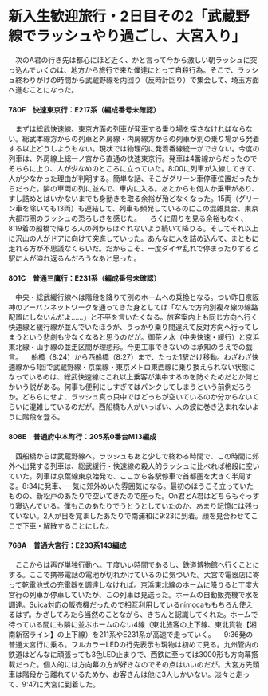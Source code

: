 # 新入生歓迎旅行・2日目その2「武蔵野線でラッシュやり過ごし、大宮入り」

<div class="section">　次のA君の行き先は都心にほど近く、かと言って今から激しい朝ラッシュに突っ込んでいくのは、地方から旅行で来た僕達にとって自殺行為。そこで、ラッシュ終わりがけの時間から武蔵野線を内回り（反時計回り）で集会して、埼玉方面へ進むことになった。

#### 780F　快速東京行：E217系（編成番号未確認）

　まずは総武快速線、東京方面の列車が発車する乗り場を探さなければならない。総武本線方からの列車と外房線・内房線方からの列車が別の乗り場から発着する以上どうしようもない。現状では物理的に発着番線統一ができない。今度の列車は、外房線上総一ノ宮から直通の快速東京行。発車は4番線からだったのでそちらに上り、人が少なめのところに立っていた。8:00に列車が入線してきて、人が少なかった理由が判明する。簡単な話、そこがグリーン車停車位置だったからだった。隣の車両の列に並んで、車内に入る。あとからも何人か乗車があり、すし詰めとはいかないまでも身動きを取る余裕が殆どなくなった。15両（グリーン車を除いても13両）も連結して、列車も頻発しているのにこの混雑具合、東京大都市圏のラッシュの恐ろしさを感じた。 　ろくに周りを見る余裕もなく、8:19着の船橋で降りる人の列からはぐれないよう続いて降りる。そしてそれ以上に沢山の人がドアに向けて突進していった。あんなに人を詰め込んで、まともに走れる方が不思議なくらいだ。だからこそ、一度ダイヤ乱れで停まったりすると駅に人が溢れ返るんだろうなあと思った。

#### 801C　普通三鷹行：E231系（編成番号未確認）

　中央・総武緩行線へは階段を降りて別のホームへの乗換となる。つい昨日京阪神のアーバンネットワークを通ってきた身としては「なんで方向別複々線の線路配置にしないんだよ……」と不平を言いたくなる。旅客案内上も同じ方向へ行く快速線と緩行線が並んでいたほうが、うっかり乗り間違えて反対方向へ行ってしまうという悲劇も少なくなると思うのだが。御茶ノ水（中央快速・緩行）と京浜東北線・山手線の並走区間が理想形。今更工事できないのは承知のうえでの戯言。 　船橋（8:24）から西船橋（8:27）まで、たった1駅だけ移動。わざわざ快速線から1回で武蔵野線・京葉線・東京メトロ東西線に乗り換えられない状態になっているのは、総武快速線にこれ以上乗客が集中するのを防ぐためだとか何とかいう説がある。何事も便利にしすぎてはパンクしてしまうという前例だろうか。どちらにせよ、ラッシュ真っ只中ではどっちが空いているのか分からないくらいに混雑しているのだが。西船橋も人がいっぱい、人の波に巻き込まれないように階段を登る。

#### 808E　普通府中本町行：205系0番台M13編成

　西船橋からは武蔵野線へ。ラッシュもあと少しで終わる時間で、この時間に郊外へ出発する列車は、総武緩行・快速線の殺人的ラッシュに比べれば格段に空いていた。列車は京葉線東京始発で、ここから各駅停車で首都圏を大きく半周する。8:34に発車、一気に郊外めいた雰囲気になる。最初のほうこそ立っていたものの、新松戸のあたりで空いてきたので座った。On君とA君はどちらもぐっすり寝込んでいる。僕もこのあたりでうとうとしていたのか、あまり記憶には残っていない。2人が目を覚ましたあたりで南浦和に9:23に到着。顔を見合わせてここで下車・解散することにした。

#### 768A　普通大宮行：E233系143編成

　ここからは再び単独行動へ。丁度いい時間であるし、鉄道博物館へ行くことにする。ここで携帯電話の電池が切れかけているのに気づいた。大宮で電器店に寄って乾電池式の充電器を調達しなければ。京浜東北線のホームに降りると丁度大宮行の列車が停車していたが、この列車は見送った。ホームの自動販売機で水を調達。Suica対応の販売機だったので相互利用しているnimocaももちろん使えるはず。かざしてみたら当然のことながら、きちんと認識してくれた。ホームで待っている間にも隣に並ぶホームのない4線（東北旅客の上下線、東北貨物【湘南新宿ライン】の上下線）を211系やE231系が高速で走っていく。 　9:36発の普通大宮行に乗る。フルカラーLEDの行先表示も現物は初めて見る。九州管内の鉄道はどんなに頑張っても3色LED止まりで、西鉄に至っては3000形も方向幕搭載だった。個人的には方向幕の方が好きなのでその点はいいのだが。大宮方先頭車は階段から離れているためか、お客さんは他に3人しかいない。淡々と走って、9:47に大宮に到着した。</div>